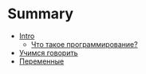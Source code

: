# Summary

* [Intro](README.md)
   * [Что такое программирование?](1.what-is-programming.md)
* [Учимся говорить](2.print.md)
* [Переменные](var.md)

